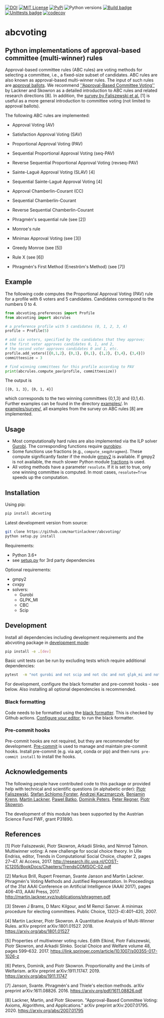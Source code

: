 [![DOI](https://zenodo.org/badge/192713860.svg)](https://zenodo.org/badge/latestdoi/192713860)
[![MIT License](https://badgen.net/github/license/martinlackner/abcvoting)](https://choosealicense.com/licenses/mit/)
[![PyPi](https://badgen.net/pypi/v/abcvoting)](https://pypi.org/project/abcvoting/)
![Python versions](https://badgen.net/pypi/python/abcvoting)
[![Build badge](https://github.com/martinlackner/abcvoting/workflows/Build/badge.svg)](https://github.com/martinlackner/abcvoting/actions)
[![Unittests badge](https://github.com/martinlackner/abcvoting/workflows/Unittests/badge.svg)](https://github.com/martinlackner/abcvoting/actions)
[![codecov](https://codecov.io/gh/martinlackner/abcvoting/branch/master/graph/badge.svg)](https://codecov.io/gh/martinlackner/abcvoting)

# abcvoting

## Python implementations of approval-based committee (multi-winner) rules

Approval-based committee rules (ABC rules) are voting methods for selecting a committee, i.e., a fixed-size subset of candidates.
ABC rules are also known as approval-based multi-winner rules.
The input of such rules are [approval ballots](https://en.wikipedia.org/wiki/Approval_voting#/media/File:Approval_ballot.svg).
We recommend [''Approval-Based Committee Voting''](https://arxiv.org/abs/2007.01795) by Lackner and Skowron as a detailed introduction to ABC rules and related research directions [8].
In addition, the [survey by Faliszewski et al.](http://research.illc.uva.nl/COST-IC1205/BookDocs/Chapters/TrendsCOMSOC-02.pdf) [1] is useful as a more general introduction to committee voting (not limited to approval ballots).

The following ABC rules are implemented:

* Approval Voting (AV)

* Satisfaction Approval Voting (SAV)

* Proportional Approval Voting (PAV)

* Sequential Proportional Approval Voting (seq-PAV)

* Reverse Sequential Proportional Approval Voting (revseq-PAV)

* Sainte-Lagu&euml; Approval Voting (SLAV) [4]

* Sequential Sainte-Lagu&euml; Approval Voting [4]

* Approval Chamberlin-Courant (CC)

* Sequential Chamberlin-Courant

* Reverse Sequential Chamberlin-Courant

* Phragmén's sequential rule (see [2])
  
* Monroe's rule

* Minimax Approval Voting (see [3])

* Greedy Monroe (see [5])

* Rule X (see [6])

* Phragmén's First Method (Enestr&ouml;m's Method) (see [7])

## Example

The following code computes the Proportional Approval Voting (PAV) rule for a profile with 6 voters and 5 candidates. Candidates correspond to the numbers 0 to 4.

```python
from abcvoting.preferences import Profile
from abcvoting import abcrules

# a preference profile with 5 candidates (0, 1, 2, 3, 4)
profile = Profile(5)

# add six voters, specified by the candidates that they approve;
# the first voter approves candidates 0, 1, and 2,
# the second voter approves candidates 0 and 1, etc.
profile.add_voters([{0,1,2}, {0,1}, {0,1}, {1,2}, {3,4}, {3,4}])
committeesize = 3

# find winning committees for this profile according to PAV
print(abcrules.compute_pav(profile, committeesize))
```
The output is 
```
[{0, 1, 3}, {0, 1, 4}]
```
which corresponds to the two winning committees {0,1,3} and {0,1,4}. Further examples can be found in the directory [examples/](examples).
In [examples/survey/](examples/abcsurvey), all examples from the survey on ABC rules [8] are implemented. 

## Usage

* Most computationally hard rules are also implemented via the ILP solver [Gurobi](http://www.gurobi.com/). The corresponding functions require [gurobipy](https://www.gurobi.com/documentation/8.1/quickstart_mac/the_gurobi_python_interfac.html).
* Some functions use fractions (e.g., `compute_seqphragmen`). These compute significantly faster if the module [gmpy2](https://gmpy2.readthedocs.io/) is available. If gmpy2 is not available, the much slower Python module [fractions](https://docs.python.org/2/library/fractions.html) is used.
* All voting methods have a parameter `resolute`. If it is set to true, only one winning committee is computed. In most cases, `resolute=True` speeds up the computation. 

## Installation

Using pip:

```bash
pip install abcvoting
```

Latest development version from source:

```bash
git clone https://github.com/martinlackner/abcvoting/
python setup.py install
```

Requirements:
* Python 3.6+
* see [setup.py](setup.py) for 3rd party dependencies

Optional requirements:
* gmpy2
* cvxpy
* solvers:
  * Gurobi
  * GLPK_MI
  * CBC
  * Scip

<!-- TODO: add instructions for installation of solvers -->

## Development

Install all dependencies including development requirements and the abcvoting package in
[development mode](https://setuptools.readthedocs.io/en/latest/userguide/development_mode.html):

```bash
pip install -e .[dev]
```

Basic unit tests can be run by excluding tests which require additional dependencies: 

```bash
pytest  -m "not gurobi and not scip and not cbc and not glpk_mi and not cvxpy and not gmpy2 and not slow" tests/
```

For development, configure the black formatter and pre-commit hooks - see below. Also installing
all optional dependencies is recommended.  

### Black formatting

Code needs to be formatted using the [black formatter](https://black.readthedocs.io/en/). This is
checked by Github actions.
[Configure your editor](https://black.readthedocs.io/en/latest/editor_integration.html), to run the
black formatter.

### Pre-commit hooks

Pre-commit hooks are not required, but they are recommended for development.
[Pre-commit](https://pre-commit.com/) is used to manage and maintain pre-commit hooks. Install
pre-commit (e.g. via apt, conda or pip) and then run`$ pre-commit install` to install the hooks.

## Acknowledgements

The following people have contributed code to this package or provided help with technical and scientific questions (in alphabetic order):
[Piotr Faliszewski](http://home.agh.edu.pl/~faliszew/),
[Stefan Schlomo Forster](https://github.com/stefanschlomoforster),
[Andrzej Kaczmarczyk](http://www.user.tu-berlin.de/droores/),
[Benjamin Krenn](https://github.com/benjaminkrenn),
[Martin Lackner](http://martin.lackner.xyz/),
[Pawel Batko](https://github.com/pbatko),
[Dominik Peters](http://dominik-peters.de/),
[Peter Regner](https://github.com/lumbric), 
[Piotr Skowron](https://www.mimuw.edu.pl/~ps219737/).

The development of this module has been supported by the Austrian Science Fund FWF, grant P31890.

## References

[1] Piotr Faliszewski, Piotr Skowron, Arkadii Slinko, and Nimrod Talmon. Multiwinner voting: A
new challenge for social choice theory. In Ulle Endriss, editor, Trends in Computational Social
Choice, chapter 2, pages 27–47. AI Access, 2017. http://research.illc.uva.nl/COST-IC1205/BookDocs/Chapters/TrendsCOMSOC-02.pdf

[2] Markus Brill, Rupert Freeman, Svante Janson and Martin Lackner. Phragmén's Voting Methods and Justified Representation. In Proceedings of the 31st AAAI Conference on Artificial Intelligence (AAAI 2017), pages 406-413, AAAI Press, 2017. http://martin.lackner.xyz/publications/phragmen.pdf

[3] Steven J Brams, D Marc Kilgour, and M Remzi Sanver. A minimax procedure for electing committees. Public Choice, 132(3-4):401–420, 2007.

[4] Martin Lackner, Piotr Skowron.
A Quantitative Analysis of Multi-Winner Rules. arXiv preprint arXiv:1801.01527. 2018. https://arxiv.org/abs/1801.01527

[5] Properties of multiwinner voting rules.
Edith Elkind, Piotr Faliszewski, Piotr Skowron, and Arkadii Slinko. 
Social Choice and Welfare volume 48, pages 599–632. 2017. https://link.springer.com/article/10.1007/s00355-017-1026-z

[6] Peters, Dominik, and Piotr Skowron. 
Proportionality and the Limits of Welfarism. arXiv preprint arXiv:1911.11747. 2019. https://arxiv.org/abs/1911.11747

[7] Janson, Svante.
Phragmén's and Thiele's election methods. arXiv preprint arXiv:1611.08826. 2016. https://arxiv.org/pdf/1611.08826.pdf

[8] Lackner, Martin, and Piotr Skowron. "Approval-Based Committee Voting: Axioms, Algorithms, and Applications." arXiv preprint arXiv:2007.01795. 2020. https://arxiv.org/abs/2007.01795
